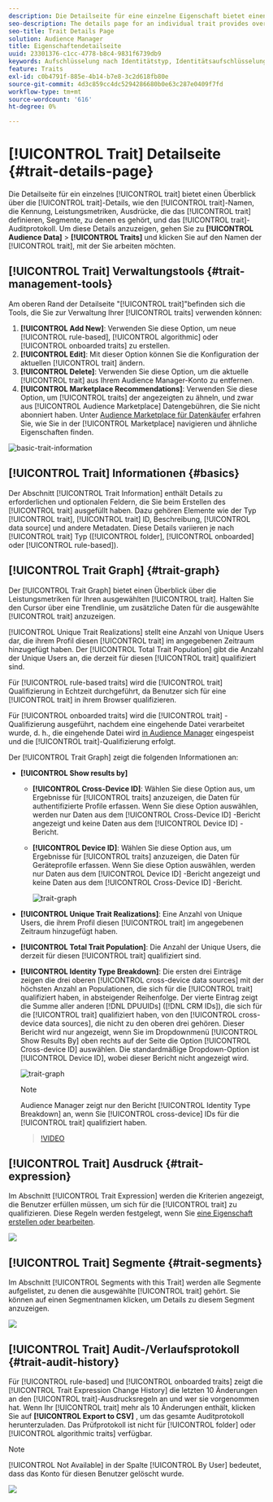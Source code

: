 ```yaml
---
description: Die Detailseite für eine einzelne Eigenschaft bietet einen Überblick über Informationen wie Eigenschaftsname, ID, Leistungsmetriken, Ausdrücke, die die Eigenschaft definieren, Segmente, zu denen sie gehört, und das Eigenschafts-Auditprotokoll. Um diese Details anzuzeigen, gehen Sie zu Zielgruppendaten > Eigenschaften und klicken Sie auf den Namen der Eigenschaft, mit der Sie arbeiten möchten.
seo-description: The details page for an individual trait provides overview of information like the trait name, ID, performance metrics, expressions that define the trait, segments it belongs to, and the trait audit log. To vew these details, go to Audience Data > Traits and click the name of the trait you want to work with.
seo-title: Trait Details Page
solution: Audience Manager
title: Eigenschaftendetailseite
uuid: 23301376-c1cc-4778-b8c4-9831f6739db9
keywords: Aufschlüsselung nach Identitätstyp, Identitätsaufschlüsselung, Berichte zur Zielgruppenidentität, geräteübergreifend, geräteübergreifende ID, Geräte-ID
feature: Traits
exl-id: c0b4791f-885e-4b14-b7e8-3c2d618fb80e
source-git-commit: 4d3c859cc4dc5294286680b0e63c287e0409f7fd
workflow-type: tm+mt
source-wordcount: '616'
ht-degree: 0%

---
```


# [!UICONTROL Trait] Detailseite {#trait-details-page}

Die Detailseite für ein einzelnes [!UICONTROL trait] bietet einen Überblick über die [!UICONTROL trait]-Details, wie den [!UICONTROL trait]-Namen, die Kennung, Leistungsmetriken, Ausdrücke, die das [!UICONTROL trait] definieren, Segmente, zu denen es gehört, und das [!UICONTROL trait]-Auditprotokoll. Um diese Details anzuzeigen, gehen Sie zu **[!UICONTROL Audience Data]** > **[!UICONTROL Traits]** und klicken Sie auf den Namen der [!UICONTROL trait], mit der Sie arbeiten möchten.

## [!UICONTROL Trait] Verwaltungstools {#trait-management-tools}

Am oberen Rand der Detailseite &quot;[!UICONTROL trait]&quot;befinden sich die Tools, die Sie zur Verwaltung Ihrer [!UICONTROL traits] verwenden können:

1. **[!UICONTROL Add New]**: Verwenden Sie diese Option, um neue [!UICONTROL rule-based], [!UICONTROL algorithmic] oder [!UICONTROL onboarded traits] zu erstellen.
2. **[!UICONTROL Edit]**: Mit dieser Option können Sie die Konfiguration der aktuellen [!UICONTROL trait] ändern.
3. **[!UICONTROL Delete]**: Verwenden Sie diese Option, um die aktuelle [!UICONTROL trait] aus Ihrem Audience Manager-Konto zu entfernen.
4. **[!UICONTROL Marketplace Recommendations]**: Verwenden Sie diese Option, um [!UICONTROL traits] der angezeigten zu ähneln, und zwar aus [!UICONTROL Audience Marketplace] Datengebühren, die Sie nicht abonniert haben. Unter [Audience Marketplace für Datenkäufer](../audience-marketplace/marketplace-data-buyers/marketplace-data-buyers.md) erfahren Sie, wie Sie in der [!UICONTROL Marketplace] navigieren und ähnliche Eigenschaften finden.

![basic-trait-information](assets/basic-trait-information.png)

## [!UICONTROL Trait] Informationen {#basics}

Der Abschnitt [!UICONTROL Trait Information] enthält Details zu erforderlichen und optionalen Feldern, die Sie beim Erstellen des [!UICONTROL trait] ausgefüllt haben. Dazu gehören Elemente wie der Typ [!UICONTROL trait], [!UICONTROL trait] ID, Beschreibung, [!UICONTROL data source] und andere Metadaten. Diese Details variieren je nach [!UICONTROL trait] Typ ([!UICONTROL folder], [!UICONTROL onboarded] oder [!UICONTROL rule-based]).

## [!UICONTROL Trait Graph] {#trait-graph}

Der [!UICONTROL Trait Graph] bietet einen Überblick über die Leistungsmetriken für Ihren ausgewählten [!UICONTROL trait]. Halten Sie den Cursor über eine Trendlinie, um zusätzliche Daten für die ausgewählte [!UICONTROL trait] anzuzeigen.

[!UICONTROL Unique Trait Realizations] stellt eine Anzahl von Unique Users dar, die ihrem Profil diesen [!UICONTROL trait] im angegebenen Zeitraum hinzugefügt haben. Der [!UICONTROL Total Trait Population] gibt die Anzahl der Unique Users an, die derzeit für diesen [!UICONTROL trait] qualifiziert sind.

Für [!UICONTROL rule-based traits] wird die [!UICONTROL trait] Qualifizierung in Echtzeit durchgeführt, da Benutzer sich für eine [!UICONTROL trait] in ihrem Browser qualifizieren.

Für [!UICONTROL onboarded traits] wird die [!UICONTROL trait] -Qualifizierung ausgeführt, nachdem eine eingehende Datei verarbeitet wurde, d. h., die eingehende Datei wird [ in Audience Manager](../../faq/faq-inbound-data-ingestion.md) eingespeist und die [!UICONTROL trait]-Qualifizierung erfolgt.

Der [!UICONTROL Trait Graph] zeigt die folgenden Informationen an:

* **[!UICONTROL Show results by]**
   * **[!UICONTROL Cross-Device ID]**: Wählen Sie diese Option aus, um Ergebnisse für [!UICONTROL traits] anzuzeigen, die Daten für authentifizierte Profile erfassen. Wenn Sie diese Option auswählen, werden nur Daten aus dem [!UICONTROL Cross-Device ID] -Bericht angezeigt und keine Daten aus dem [!UICONTROL Device ID] -Bericht.
   * **[!UICONTROL Device ID]**: Wählen Sie diese Option aus, um Ergebnisse für [!UICONTROL traits] anzuzeigen, die Daten für Geräteprofile erfassen. Wenn Sie diese Option auswählen, werden nur Daten aus dem [!UICONTROL Device ID] -Bericht angezeigt und keine Daten aus dem [!UICONTROL Cross-Device ID] -Bericht.

     ![trait-graph](assets/trait-summary.gif)

* **[!UICONTROL Unique Trait Realizations]**: Eine Anzahl von Unique Users, die ihrem Profil diesen [!UICONTROL trait] im angegebenen Zeitraum hinzugefügt haben.
* **[!UICONTROL Total Trait Population]**: Die Anzahl der Unique Users, die derzeit für diesen [!UICONTROL trait] qualifiziert sind.

* **[!UICONTROL Identity Type Breakdown]**: Die ersten drei Einträge zeigen die drei oberen [!UICONTROL cross-device data sources] mit der höchsten Anzahl an Populationen, die sich für die [!UICONTROL trait] qualifiziert haben, in absteigender Reihenfolge. Der vierte Eintrag zeigt die Summe aller anderen [!DNL DPUUIDs] ([!DNL CRM IDs]), die sich für die [!UICONTROL trait] qualifiziert haben, von den [!UICONTROL cross-device data sources], die nicht zu den oberen drei gehören. Dieser Bericht wird nur angezeigt, wenn Sie im Dropdownmenü [!UICONTROL Show Results By] oben rechts auf der Seite die Option [!UICONTROL Cross-device ID] auswählen. Die standardmäßige Dropdown-Option ist [!UICONTROL Device ID], wobei dieser Bericht nicht angezeigt wird.

  ![trait-graph](assets/trait-identity.png)

  >[!NOTE]
  >
  >Audience Manager zeigt nur den Bericht [!UICONTROL Identity Type Breakdown] an, wenn Sie [!UICONTROL cross-device] IDs für die [!UICONTROL trait] qualifiziert haben.

  >[!VIDEO](https://video.tv.adobe.com/v/27977/)

## [!UICONTROL Trait] Ausdruck {#trait-expression}

Im Abschnitt [!UICONTROL Trait Expression] werden die Kriterien angezeigt, die Benutzer erfüllen müssen, um sich für die [!UICONTROL trait] zu qualifizieren. Diese Regeln werden festgelegt, wenn Sie [eine Eigenschaft erstellen oder bearbeiten](../../features/traits/about-trait-builder.md).

![](assets/traitExpression.png)

## [!UICONTROL Trait] Segmente {#trait-segments}

Im Abschnitt [!UICONTROL Segments with this Trait] werden alle Segmente aufgelistet, zu denen die ausgewählte [!UICONTROL trait] gehört. Sie können auf einen Segmentnamen klicken, um Details zu diesem Segment anzuzeigen.

![](assets/traitSegments.png)

## [!UICONTROL Trait] Audit-/Verlaufsprotokoll {#trait-audit-history}

Für [!UICONTROL rule-based] und [!UICONTROL onboarded traits] zeigt die [!UICONTROL Trait Expression Change History] die letzten 10 Änderungen an den [!UICONTROL trait]-Ausdrucksregeln an und wer sie vorgenommen hat. Wenn Ihr [!UICONTROL trait] mehr als 10 Änderungen enthält, klicken Sie auf **[!UICONTROL Export to CSV]** , um das gesamte Auditprotokoll herunterzuladen. Das Prüfprotokoll ist nicht für [!UICONTROL folder] oder [!UICONTROL algorithmic traits] verfügbar.

>[!NOTE]
>
>[!UICONTROL Not Available] in der Spalte [!UICONTROL By User] bedeutet, dass das Konto für diesen Benutzer gelöscht wurde.

![](assets/traitHistory.png)
